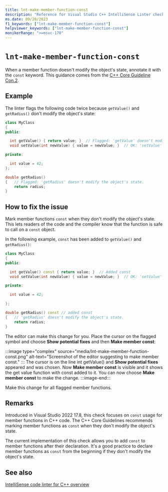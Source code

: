 ```yaml
---
title: lnt-make-member-function-const
description: "Reference for Visual Studio C++ IntelliSense Linter check lnt-make-member-function-const."
ms.date: 09/28/2023
f1_keywords: ["lnt-make-member-function-const"]
helpviewer_keywords: ["lnt-make-member-function-const"]
monikerRange: ">=msvc-170"
---
```

# `lnt-make-member-function-const`

When a member function doesn't modify the object's state, annotate it with the `const` keyword. This guidance comes from the [C++ Core Guideline Con.2](https://isocpp.github.io/CppCoreGuidelines/CppCoreGuidelines#con2-by-default-make-member-functions-const).

## Example

The linter flags the following code twice because `getValue()` and `getRadius()` don't modify the object's state:

```cpp
class MyClass
{ 
public: 

  int getValue() { return value; }  // Flagged: 'getValue' doesn't modify the object's state. 
  void setValue(int newValue) { value = newValue; }  // OK: 'setValue' modifies the object's state.   

private: 

  int value = 42; 
}; 

double getRadius()
{   // Flagged: 'getRadius' doesn't modify the object's state. 
    return radius; 
} 
```

## How to fix the issue

Mark member functions `const` when they don't modify the object's state. This lets readers of the code and the compiler know that the function is safe to call on a `const` object.

In the following example, `const` has been added to `getValue()` and `getRadius()`:

```cpp
class MyClass
{ 
public: 

  int getValue() const { return value; }  // Added const 
  void setValue(int newValue) { value = newValue; }  // OK: 'setValue' modifies the object's state.   

private: 

  int value = 42; 

}; 

double getRadius() const // added const
{   // 'getRadius' doesn't modify the object's state. 
    return radius; 
}  
```

The editor can make this change for you. Place the cursor on the flagged symbol and choose **Show potential fixes** and then **Make member const**:

:::image type="complex" source="media/lnt-make-member-function-const.png" alt-text="Screenshot of the editor suggesting to make member const." :::
The cursor is on the line int getValue() and **Show potential fixes** appeared and was chosen. Now **Make member const** is visible and it shows the get value function with const added to it. You can now choose **Make member const** to make the change.
:::image-end:::

Make this change for all flagged member functions.

## Remarks

Introduced in Visual Studio 2022 17.8, this check focuses on `const` usage for member functions in C++ code. The C++ Core Guidelines recommends marking member functions as `const` when they don't modify the object's state.

The current implementation of this check allows you to add `const` to member functions after their declaration. It's a good practice to declare member functions as `const` from the beginning if they don't modify the object's state.

## See also

[IntelliSense code linter for C++ overview](cpp-linter-overview.md)
